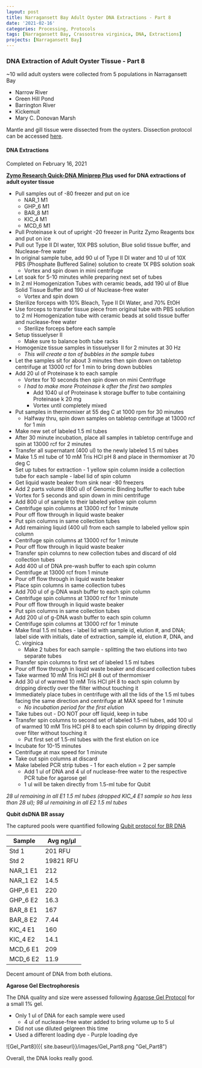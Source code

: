 ```yaml
---
layout: post
title: Narragansett Bay Adult Oyster DNA Extractions - Part 8
date: '2021-02-16'
categories: Processing, Protocols
tags: [Narragansett Bay, Crassostrea virginica, DNA, Extractions]
projects: [Narragansett Bay]
---
```


### DNA Extraction of Adult Oyster Tissue - Part 8

~10 wild adult oysters were collected from 5 populations in Narragansett Bay
  - Narrow River
  - Green Hill Pond
  - Barrington River
  - Kickemuit
  - Mary C. Donovan Marsh

Mantle and gill tissue were dissected from the oysters. Dissection protocol can be accessed [here](https://amyzyck.github.io/AmyZyck_Notebook/Narragansett-Bay-Adult-Oyster-Tissue-Dissections/).

#### DNA Extractions

Completed on February 16, 2021

__[Zymo Research Quick-DNA Miniprep Plus](https://www.zymoresearch.com/collections/quick-dna-kits/products/quick-dna-miniprep-plus-kit) used for DNA extractions of adult oyster tissue__

- Pull samples out of -80 freezer and put on ice
  - NAR_1 M1
  - GHP_6 M1
  - BAR_8 M1
  - KIC_4 M1
  - MCD_6 M1
- Pull Proteinase k out of upright -20 freezer in Puritz Zymo Reagents box and put on ice
- Pull out Type II DI water, 10X PBS solution, Blue solid tissue buffer, and Nuclease-free water
- In original sample tube, add 90 ul of Type II DI water and 10 ul of 10X PBS (Phosphate Buffered Saline) solution to create 1X PBS solution soak
  - Vortex and spin down in mini centrifuge
- Let soak for 5-10 minutes while preparing next set of tubes
- In 2 ml Homogenization Tubes with ceramic beads, add 190 ul of Blue Solid Tissue Buffer and 190 ul of Nuclease-free water
  - Vortex and spin down
- Sterilize forceps with 10% Bleach, Type II DI Water, and 70% EtOH
- Use forceps to transfer tissue piece from original tube with PBS solution to 2 ml Homogenization tube with ceramic beads at solid tissue buffer and nuclease-free water
  - Sterilize forceps before each sample
- Setup tissuelyser II
  - Make sure to balance both tube racks
- Homogenize tissue samples in tissuelyser II for 2 minutes at 30 Hz
  - *This will create a ton of bubbles in the sample tubes*
- Let the samples sit for about 3 minutes then spin down on tabletop centrifuge at 13000 rcf for 1 min to bring down bubbles
- Add 20 ul of Proteinase k to each sample
  - Vortex for 10 seconds then spin down on mini Centrifuge
  - *I had to make more Proteinase k after the first two samples*
    - Add 1040 ul of Proteinase k storage buffer to tube containing Proteinase k 20 mg
    - Vortex until completely mixed
- Put samples in thermomixer at 55 deg C at 1000 rpm for 30 minutes
  - Halfway thru, spin down samples on tabletop centrifuge at 13000 rcf for 1 min
- Make new set of labeled 1.5 ml tubes
- After 30 minute incubation, place all samples in tabletop centrifuge and spin at 13000 rcf for 2 minutes
- Transfer all supernatant (400 ul) to the newly labeled 1.5 ml tubes
- Make 1.5 ml tube of 10 mM Tris HCl pH 8 and place in thermomixer at 70 deg C
- Set up tubes for extraction - 1 yellow spin column inside a collection tube for each sample - label lid of spin column
- Get liquid waste beaker from sink near -80 freezers
- Add 2 parts volume (800 ul) of Genomic Binding buffer to each tube
 - Vortex for 5 seconds and spin down in mini centrifuge
- Add 800 ul of sample to their labeled yellow spin column
- Centrifuge spin columns at 13000 rcf for 1 minute
- Pour off flow through in liquid waste beaker
- Put spin columns in same collection tubes
- Add remaining liquid (400 ul) from each sample to labeled yellow spin column
- Centrifuge spin columns at 13000 rcf for 1 minute
- Pour off flow through in liquid waste beaker
- Transfer spin columns to new collection tubes and discard of old collection tubes
- Add 400 ul of DNA pre-wash buffer to each spin column
- Centrifuge at 13000 rcf from 1 minute
- Pour off flow through in liquid waste beaker
- Place spin columns in same collection tubes
- Add 700 ul of g-DNA wash buffer to each spin column
- Centrifuge spin columns at 13000 rcf for 1 minute
- Pour off flow through in liquid waste beaker
- Put spin columns in same collection tubes
- Add 200 ul of g-DNA wash buffer to each spin column
- Centrifuge spin columns at 13000 rcf for 1 minute
- Make final 1.5 ml tubes - label lid with sample id, elution #, and DNA; label side with initials, date of extraction, sample id, elution #, DNA, and C. virginica
  - Make 2 tubes for each sample - splitting the two elutions into two separate tubes
- Transfer spin columns to first set of labeled 1.5 ml tubes
- Pour off flow through in liquid waste beaker and discard collection tubes
- Take warmed 10 mM Tris HCl pH 8 out of thermomixer
- Add 30 ul of warmed 10 mM Tris HCl pH 8 to each spin column by dripping directly over the filter without touching it
- Immediately place tubes in centrifuge with all the lids of the 1.5 ml tubes facing the same direction and centrifuge at MAX speed for 1 minute
  - *No incubation period for the first elution*
- Take tubes out - DO NOT pour off liquid, keep in tube
- Transfer spin columns to second set of labeled 1.5-ml tubes, add 100 ul of warmed 10 mM Tris HCl pH 8 to each spin column by dripping directly over filter without touching it
  - Put first set of 1.5-ml tubes with the first elution on ice
- Incubate for 10-15 minutes
- Centrifuge at max speed for 1 minute
- Take out spin columns at discard
- Make labeled PCR strip tubes - 1 for each elution = 2 per sample
  - Add 1 ul of DNA and 4 ul of nuclease-free water to the respective PCR tube for agarose gel
  - 1 ul will be taken directly from 1.5-ml tube for Qubit

*28 ul remaining in all E1 1.5 ml tubes (dropped KIC_4 E1 sample so has less than 28 ul); 98 ul remaining in all E2 1.5 ml tubes*

__Qubit dsDNA BR assay__

The captured pools were quantified following [Qubit protocol for BR DNA](https://meschedl.github.io/MESPutnam_Open_Lab_Notebook/Qubit-Protocol/)

|Sample|Avg ng/μl|
|----|----|
|Std 1|201 RFU|
|Std 2|19821 RFU|
|NAR_1 E1|212|
|NAR_1 E2|14.5|
|GHP_6 E1|220|
|GHP_6 E2|16.3|
|BAR_8 E1|167|
|BAR_8 E2|7.44|
|KIC_4 E1|160|
|KIC_4 E2|14.1|
|MCD_6 E1|209|
|MCD_6 E2|11.9|

Decent amount of DNA from both elutions.

__Agarose Gel Electrophoresis__

The DNA quality and size were assessed following [Agarose Gel Protocol](https://meschedl.github.io/MES_Puritz_Lab_Notebook/2019-03-01/PPP-Lab-Gel-Protocol) for a small 1% gel.

- Only 1 ul of DNA for each sample were used
  - 4 ul of nuclease-free water added to bring volume up to 5 ul
- Did not use diluted gelgreen this time
- Used a different loading dye - Purple loading dye

![Gel_Part8]({{ site.baseurl}}/images/Gel_Part8.png "Gel_Part8")

Overall, the DNA looks really good. 
